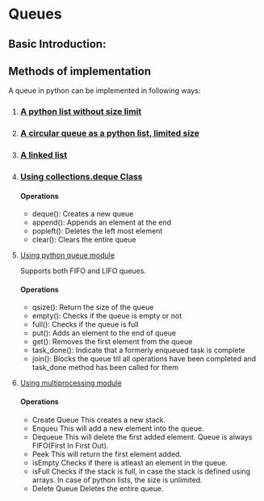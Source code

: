 # Queues

## Basic Introduction:

## Methods of implementation

A queue in python can be implemented in following ways:

1. ### [A python list without size limit](queue_list_unlimited.py)

2. ### [A circular queue as a python list, limited size](circular_queue.py)

3. ### [A linked list](queue_linked_list.py)

4. ### [Using collections.deque Class](https://docs.python.org/3/library/collections.html#deque-objects)

    #### Operations

    * deque(): Creates a new queue
    * append(): Appends an element at the end
    * popleft(): Deletes the left most element
    * clear(): Clears the entire queue

5. [Using python queue module](https://docs.python.org/3/library/queue.html)

    Supports both FIFO and LIFO queues.

    #### Operations

    * qsize(): Return the size of the queue
    * empty(): Checks if the queue is empty or not
    * full(): Checks if the queue is full
    * put(): Adds an element to the end of queue
    * get(): Removes the first element from the queue
    * task_done(): Indicate that a formerly enqueued task is complete
    * join(): Blocks the queue till all operations have been completed and task_done method has been called for them

6. [Using multiprocessing module]()

    #### Operations

    * Create Queue
        This creates a new stack.
    * Enqueu
        This will add a new element into the queue.
    * Dequeue
        This will delete the first added element. Queue is always FIFO(First In First Out).
    * Peek
        This will return the first element added.
    * isEmpty
        Checks if there is atleast an element in the queue.
    * isFull
        Checks if the stack is full, in case the stack is defined using arrays. In case of python lists, the size is unlimited.
    * Delete Queue
        Deletes the entire queue.